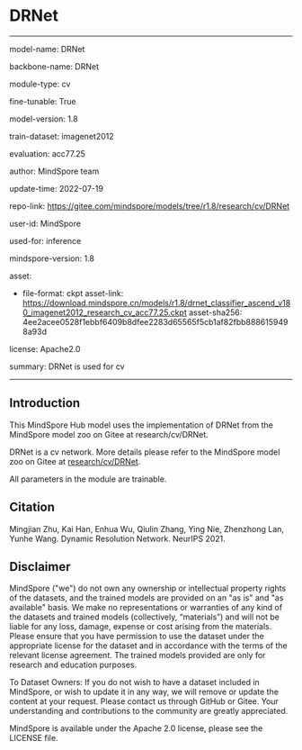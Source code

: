 # DRNet

---

model-name: DRNet

backbone-name: DRNet

module-type: cv

fine-tunable: True

model-version: 1.8

train-dataset: imagenet2012

evaluation: acc77.25

author: MindSpore team

update-time: 2022-07-19

repo-link: <https://gitee.com/mindspore/models/tree/r1.8/research/cv/DRNet>

user-id: MindSpore

used-for: inference

mindspore-version: 1.8

asset:

-
    file-format: ckpt
    asset-link: <https://download.mindspore.cn/models/r1.8/drnet_classifier_ascend_v180_imagenet2012_research_cv_acc77.25.ckpt>
    asset-sha256: 4ee2acee0528f1ebbf6409b8dfee2283d65565f5cb1af82fbb8886159498a93d

license: Apache2.0

summary: DRNet is used for cv

---

## Introduction

This MindSpore Hub model uses the implementation of DRNet from the MindSpore model zoo on Gitee at research/cv/DRNet.

DRNet is a cv network. More details please refer to the MindSpore model zoo on Gitee at [research/cv/DRNet](https://gitee.com/mindspore/models/blob/r1.8/research/cv/DRNet/README.md).

All parameters in the module are trainable.

## Citation

Mingjian Zhu, Kai Han,  Enhua Wu, Qiulin Zhang, Ying Nie, Zhenzhong Lan, Yunhe Wang. Dynamic Resolution Network. NeurIPS 2021.

## Disclaimer

MindSpore ("we") do not own any ownership or intellectual property rights of the datasets, and the trained models are provided on an "as is" and "as available" basis. We make no representations or warranties of any kind of the datasets and trained models (collectively, “materials”) and will not be liable for any loss, damage, expense or cost arising from the materials. Please ensure that you have permission to use the dataset under the appropriate license for the dataset and in accordance with the terms of the relevant license agreement. The trained models provided are only for research and education purposes.

To Dataset Owners: If you do not wish to have a dataset included in MindSpore, or wish to update it in any way, we will remove or update the content at your request. Please contact us through GitHub or Gitee. Your understanding and contributions to the community are greatly appreciated.

MindSpore is available under the Apache 2.0 license, please see the LICENSE file.
